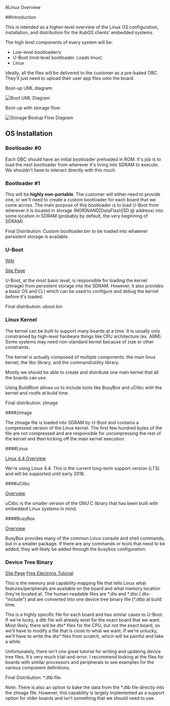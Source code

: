 #Linux Overview

##Introduction

This is intended as a higher-level overview of the Linux OS configuration, installation, and distribution for the KubOS clients' embedded systems.

The high level components of every system will be:
- Low-level bootloader/s
- U-Boot (mid-level bootloader.  Loads linux)
- Linux

Ideally, all the files will be delivered to the customer as a pre-baked OBC.  They'll just need to upload their user app files onto the board.

Boot-up UML diagram:

![Boot UML Diagram](images/Linux-UML.png)

Boot-up with storage flow:

![Storage Bootup Flow Diagram](images/Linux_Boot_Diagram.png)

## OS Installation

### Bootloader #0

Each OBC should have an initial bootloader preloaded in ROM.  It's job is to load the next bootloader from wherever it's living into SDRAM to execute.
We shouldn't have to interact directly with this much.

### Bootloader #1

This will be **highly non-portable**.  The customer will either need to provide one, or we'll need to create a custom bootloader for each board that
we come across.  The main purpose of this bootloader is to load U-Boot from wherever it is located in storage (NOR|NAND|DataFlash|SD @ address) into
some location in SDRAM (probably by default, the very beginning of SDRAM)

Final Distribution:  Custom bootloader.bin to be loaded into whatever persistent storage is available.

### U-Boot

[Wiki](https://en.wikipedia.org/wiki/Das_U-Boot)

[Site Page](http://www.denx.de/wiki/U-Boot)

U-Boot, at the most basic level, is responsible for loading the kernel (zImage) from persistent storage into the SDRAM.  However, it also provides a 
basic OS and CLI which can be used to configure and debug the kernel before it's loaded.

Final distribution: uboot.bin

### Linux Kernel

The kernel can be built to support many boards at a time.  It is usually only constrained by high-level hardware things like CPU architecture (ex. ARM).
Some systems may need non-standard kernel because of size or other constraints.

The kernel is actually composed of multiple components: the main linux kernel, the libc library, and the command/utility library.

Mostly we should be able to create and distribute one main kernel that all the boards can use.

Using BuildRoot allows us to include tools like BusyBox and uClibc with the kernel and rootfs at build time.

Final distribution: zImage

####zImage

The zImage file is loaded into SDRAM by U-Boot and contains a compressed version of the Linux kernel.  The first few hundred bytes of the
file are not compressed and are responsible for uncompressing the rest of the kernel and then kicking off the main kernel execution.

####Linux

[Linux 4.4 Overview](https://kernelnewbies.org/Linux_4.4)

We're using Linux 4.4.  This is the current long-term support version (LTS) and will be supported until early 2018.

####uClibc

[Overview](https://uclibc.org/about.html)

uClibc is the smaller version of the GNU C library that has been built with embedded Linux systems in mind.

####BusyBox

[Overview](https://busybox.net/about.html)

BusyBox provides many of the common Linux console and shell commands, but in a smaller package.  If there are any commands or tools that need to be
added, they will likely be added through the busybox configuration.


### Device Tree Binary

[Site Page](https://www.devicetree.org/)
[Free Electrons Tutorial](https://events.linuxfoundation.org/sites/events/files/slides/petazzoni-device-tree-dummies.pdf)

This is the memory and capability mapping file that tells Linux what features/peripherals are available on the board and what memory location they're 
located at.  The human-readable files are \*.dts and \*.dtsi (.dts-"include") and are converted into one device tree binary file (\*.dtb) at build time. 

This is a highly specific file for each board and has similar cases to U-Boot.  If we're lucky, a dtb file will already exist for the exact board that
we want.  Most likely, there will be dts\* files for the CPU, but not the exact board, so we'll have to modify a file that is close to what we want.
If we're unlucky, we'll have to write the dts\* files from scratch, which will be painful and take a while.

Unfortunately, there isn't one great tutorial for writing and updating device tree files.  It's very much trial-and-error.  I recommend looking at the 
files for boards with similar processors and peripherals to see examples for the various component definitions.

Final Distribution: \*.dtb file.  

Note:  There is also an option to bake the data from the \*.dtb file directly into the zImage file.  However, this capability
is largely implemented as a support option for older boards and isn't something that we should need to use. 

